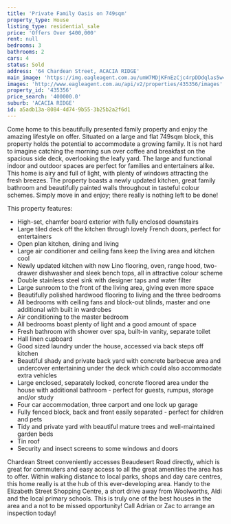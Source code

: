 ```yaml
---
title: 'Private Family Oasis on 749sqm'
property_type: House
listing_type: residential_sale
price: 'Offers Over $400,000'
rent: null
bedrooms: 3
bathrooms: 2
cars: 4
status: Sold
address: '64 Chardean Street, ACACIA RIDGE'
main_image: 'https://img.eagleagent.com.au/umW7MDjKFnEzCjc4rpDDdqlas5w=/1280x854/smart/https://s3-us-west-2.amazonaws.com/eagleagent-orig/images/6823543/122076566-image-M.jpg'
images: 'http://www.eagleagent.com.au/api/v2/properties/435356/images'
property_id: '435356'
price_search: '400000.0'
suburb: 'ACACIA RIDGE'
id: a5adb13a-8084-4d74-9b55-3b25b2a2f6d1
---
```

Come home to this beautifully presented family property and enjoy the amazing lifestyle on offer. Situated on a large and flat 749sqm block, this property holds the potential to accommodate a growing family. It is not hard to imagine catching the morning sun over coffee and breakfast on the spacious side deck, overlooking the leafy yard. The large and functional indoor and outdoor spaces are perfect for families and entertainers alike. This home is airy and full of light, with plenty of windows attracting the fresh breezes. The property boasts a newly updated kitchen, great family bathroom and beautifully painted walls throughout in tasteful colour schemes. Simply move in and enjoy; there really is nothing left to be done!

This property features:

*  High-set, chamfer board exterior with fully enclosed downstairs
*  Large tiled deck off the kitchen through lovely French doors, perfect for entertainers
*  Open plan kitchen, dining and living
*  Large air conditioner and ceiling fans keep the living area and kitchen cool
*  Newly updated kitchen with new Lino flooring, oven, range hood, two-drawer dishwasher and sleek bench tops, all in attractive colour scheme
*  Double stainless steel sink with designer taps and water filter
*  Large sunroom to the front of the living area, giving even more space
*  Beautifully polished hardwood flooring to living and the three bedrooms
*  All bedrooms with ceiling fans and block-out blinds, master and one additional with built in wardrobes
*  Air conditioning to the master bedroom
*  All bedrooms boast plenty of light and a good amount of space
*  Fresh bathroom with shower over spa, built-in vanity, separate toilet
*  Hall linen cupboard
*  Good sized laundry under the house, accessed via back steps off kitchen
*  Beautiful shady and private back yard with concrete barbecue area and undercover entertaining under the deck which could also accommodate extra vehicles
*  Large enclosed, separately locked, concrete floored area under the house with additional bathroom - perfect for guests, rumpus, storage and/or study
*  Four car accommodation, three carport and one lock up garage
*  Fully fenced block, back and front easily separated - perfect for children and pets
*  Tidy and private yard with beautiful mature trees and well-maintained garden beds
*  Tin roof
*  Security and insect screens to some windows and doors

Chardean Street conveniently accesses Beaudesert Road directly, which is great for commuters and easy access to all the great amenities the area has to offer. Within walking distance to local parks, shops and day care centres, this home really is at the hub of this ever-developing area. Handy to the Elizabeth Street Shopping Centre, a short drive away from Woolworths, Aldi and the local primary schools. This is truly one of the best houses in the area and a not to be missed opportunity! Call Adrian or Zac to arrange an inspection today!